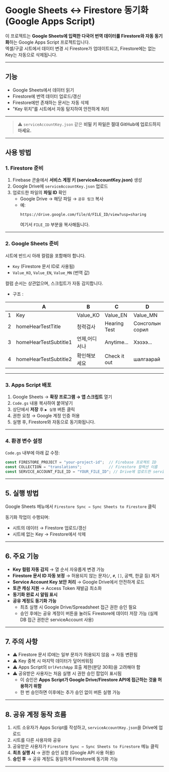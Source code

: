 # Google Sheets ↔ Firestore 동기화 (Google Apps Script)

이 프로젝트는 **Google Sheets에 입력한 다국어 번역 데이터를 Firestore와 자동 동기화**하는 Google Apps Script 프로젝트입니다.  
엑셀/구글 시트에서 데이터 변경 시 Firestore가 업데이트되고, Firestore에는 없는 Key는 자동으로 삭제됩니다.

---

## 기능
- Google Sheets에서 데이터 읽기
- Firestore에 번역 데이터 업로드/갱신
- Firestore에만 존재하는 문서는 자동 삭제
- "Key 위치"를 시트에서 자동 탐지하여 안전하게 처리

---

> ⚠️ `serviceAccountKey.json` 같은 **비밀 키 파일은 절대 GitHub에 업로드하지 마세요.**

---

## 사용 방법

### 1. Firestore 준비
1. Firebase 콘솔에서 **서비스 계정 키 (serviceAccountKey.json)** 생성
2. Google Drive에 `serviceAccountKey.json` 업로드
3. 업로드한 파일의 **파일 ID** 확인  
   - Google Drive → 해당 파일 → `공유 링크` 복사  
   - 예:  
     ```
     https://drive.google.com/file/d/FILE_ID/view?usp=sharing
     ```
     여기서 `FILE_ID` 부분을 복사해둡니다.

---

### 2. Google Sheets 준비
시트에 반드시 아래 컬럼을 포함해야 합니다. 

- `Key` (Firestore 문서 ID로 사용됨)
- `Value_KO`, `Value_EN`, `Value_MN` (번역 값)

컬럼 순서는 상관없으며, 스크립트가 자동 감지합니다.  
- 구조 :

|   | A        | B          | C            | D        |
|---|----------|------------|--------------|----------|
| 1 | Key      | Value_KO   | Value_EN     | Value_MN |
| 2 | homeHearTestTitle | 청력검사   | Hearing Test | Сонсголын сорил |
| 3 | homeHearTestSubtitle1 | 언제,어디서나 | Anytime...   | Хэзээ... |
| 4 | homeHearTestSubtitle2 | 확인해보세요 | Check it out | шалгаарай |

---

### 3. Apps Script 배포
1. Google Sheets → **확장 프로그램 → 앱 스크립트** 열기
2. `Code.gs` 내용 복사하여 붙여넣기
3. 상단에서 **저장** 후 `▶ 실행` 버튼 클릭
4. 권한 요청 → Google 계정 인증 허용
5. 실행 후, Firestore와 자동으로 동기화됩니다.

---

### 4. 환경 변수 설정
`Code.gs` 내부에 아래 값 수정:

```js
const FIRESTORE_PROJECT = "your-project-id";  // Firebase 프로젝트 ID
const COLLECTION = "translations";            // Firestore 컬렉션 이름
const SERVICE_ACCOUNT_FILE_ID = "YOUR_FILE_ID"; // Drive에 업로드한 serviceAccountKey.json ID

```
---

## 5. 실행 방법
Google Sheets 메뉴에서 `Firestore Sync → Sync Sheets to Firestore` 클릭  

동기화 작업이 수행되며:
- 시트의 데이터 → Firestore 업로드/갱신  
- 시트에 없는 Key → Firestore에서 삭제  

---

## 6. 주요 기능
- **Key 컬럼 자동 감지** → 열 순서 자유롭게 변경 가능  
- **Firestore 문서 ID 자동 보정** → 허용되지 않는 문자(`/`, `#`, `[]`, 공백, 한글 등) 제거  
- **Service Account Key 보안 처리** → Google Drive에서 안전하게 로드  
- **토큰 캐싱 지원** → Access Token 재발급 최소화  
- **동기화 완료 시 알림 표시**
- **공유 계정도 동기화 가능**  
  - 최초 실행 시 Google Drive/Spreadsheet 접근 권한 승인 필요  
  - 승인 후에는 공유 계정이 버튼을 눌러도 Firestore에 데이터 저장 가능 (실제 DB 접근 권한은 serviceAccount 사용)

---

## 7. 주의 사항
- ⚠️ Firestore 문서 ID에는 일부 문자가 허용되지 않음 → 자동 변환됨  
- ⚠️ Key 중복 시 마지막 데이터가 덮어씌워짐  
- ⚠️ Apps Script의 `UrlFetchApp` 호출 제한(분당 30회)을 고려해야 함  
- ⚠️ 공유받은 사용자는 처음 실행 시 권한 승인 팝업이 표시됨  
  - 이 승인은 **Apps Script가 Google Drive/Firestore API에 접근하는 것을 허용하기 위함**  
  - 한 번 승인하면 이후에는 추가 승인 없이 버튼 실행 가능  

---

## 8. 공유 계정 동작 흐름
1. 시트 소유자가 Apps Script를 작성하고, `serviceAccountKey.json`을 Drive에 업로드  
2. 시트를 다른 사용자와 공유  
3. 공유받은 사용자가 `Firestore Sync → Sync Sheets to Firestore` 메뉴 클릭  
4. **최초 실행 시** → 권한 승인 요청 (Google API 사용 허용)  
5. **승인 후** → 공유 계정도 동일하게 Firestore에 동기화 가능  

---

